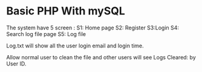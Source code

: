# Basic PHP With mySQL
 The system have 5 screen :
S1:  Home page
S2: Register
S3:Login 
S4: Search log file page
S5: Log file


Log.txt will show all the user login email and login time.


Allow normal user to clean the file and other users will see Logs Cleared: by User ID.
